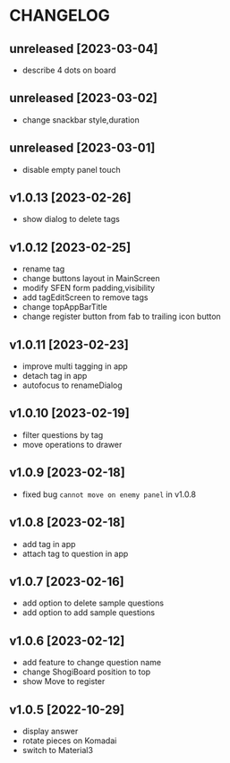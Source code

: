 # CHANGELOG

## unreleased [2023-03-04]
- describe 4 dots on board

## unreleased [2023-03-02]
- change snackbar style,duration

## unreleased [2023-03-01]
- disable empty panel touch

## v1.0.13 [2023-02-26]
- show dialog to delete tags

## v1.0.12 [2023-02-25]
- rename tag
- change buttons layout in MainScreen
- modify SFEN form padding,visibility
- add tagEditScreen to remove tags
- change topAppBarTitle
- change register button from fab to trailing icon button

## v1.0.11 [2023-02-23]
- improve multi tagging in app
- detach tag in app
- autofocus to renameDialog

## v1.0.10 [2023-02-19]
- filter questions by tag
- move operations to drawer

## v1.0.9 [2023-02-18]
- fixed bug `cannot move on enemy panel` in v1.0.8

## v1.0.8 [2023-02-18]
- add tag in app
- attach tag to question in app

## v1.0.7 [2023-02-16]
- add option to delete sample questions
- add option to add sample questions

## v1.0.6 [2023-02-12]
- add feature to change question name
- change ShogiBoard position to top
- show Move to register

## v1.0.5 [2022-10-29]
- display answer
- rotate pieces on Komadai
- switch to Material3
